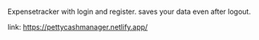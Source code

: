 Expensetracker with login and register. saves your data even after logout.
 
link: https://pettycashmanager.netlify.app/
